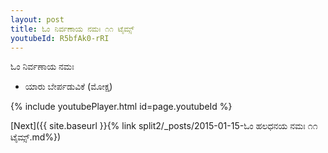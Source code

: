 ```yaml
---
layout: post
title: ಓಂ ನಿರ್ವಣಾಯ ನಮಃ ೧೧ ಟೈಮ್ಸ್
youtubeId: R5bfAk0-rRI
---
```

 
 
 ಓಂ ನಿರ್ವಣಾಯ ನಮಃ  
 
 -  ಯಾರು ಬೇರ್ಪಡುವಿಕೆ (ಮೋಕ್ಷ) 
 
  
 
  
 
 
 
 
 
 


{% include youtubePlayer.html id=page.youtubeId %}
 
[Next]({{ site.baseurl }}{% link  split2/_posts/2015-01-15-ಓಂ ಹಲಧನಯ ನಮಃ ೧೧ ಟೈಮ್ಸ್.md%})
 
